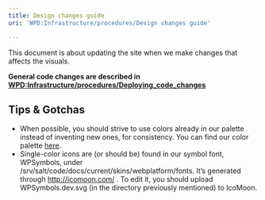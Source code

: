 ```yaml
---
title: Design changes guide
uri: 'WPD:Infrastructure/procedures/Design changes guide'

---
```

This document is about updating the site when we make changes that affects the visuals.

**General code changes are described in [WPD:Infrastructure/procedures/Deploying\_code\_changes](/WPD:Infrastructure/procedures/Deploying_code_changes)**

## Tips & Gotchas

-   When possible, you should strive to use colors already in our palette instead of inventing new ones, for consistency. You can find our color palette [here](http://docs.webplatform.org/wiki/WPD:Design#Colors).
-   Single-color icons are (or should be) found in our symbol font, WPSymbols, under /srv/salt/code/docs/current/skins/webplatform/fonts. It’s generated through <http://icomoon.com/> . To edit it, you should upload WPSymbols.dev.svg (in the directory previously mentioned) to IcoMoon.
